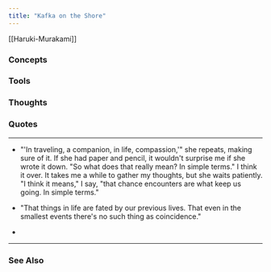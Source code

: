 ```yaml
---
title: "Kafka on the Shore"
---
```


[[Haruki-Murakami]]

### Concepts

### Tools

### Thoughts

### Quotes
---

- "'In traveling, a companion, in life, compassion,'" she repeats, making sure of it. If she had paper and pencil, it wouldn't surprise me if she wrote it down. "So what does that really mean? In simple terms." I think it over. It takes me a while to gather my thoughts, but she waits patiently. "I think it means," I say, "that chance encounters are what keep us going. In simple terms."

- "That things in life are fated by our previous lives. That even in the smallest events there's no such thing as coincidence."
- 

----
### See Also